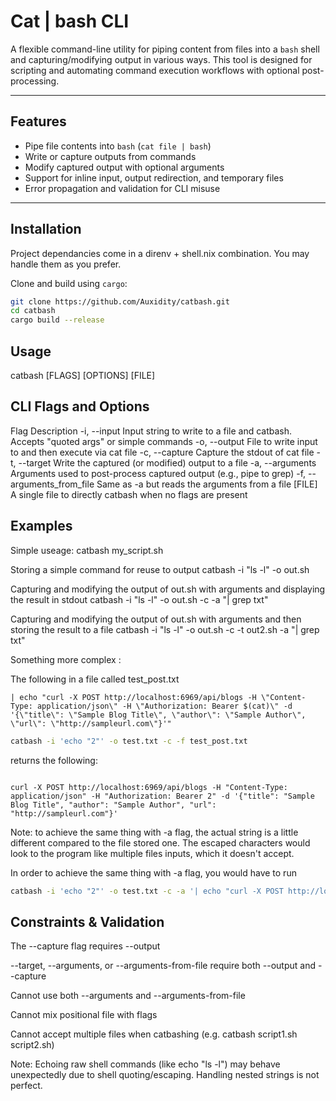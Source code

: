 # Cat | bash CLI

A flexible command-line utility for piping content from files into a `bash` shell and capturing/modifying output in various ways. This tool is designed for scripting and automating command execution workflows with optional post-processing.

---

## Features

- Pipe file contents into `bash` (`cat file | bash`)
- Write or capture outputs from commands
- Modify captured output with optional arguments
- Support for inline input, output redirection, and temporary files
- Error propagation and validation for CLI misuse

---

## Installation
Project dependancies come in a direnv + shell.nix combination. You may handle them as you prefer.

Clone and build using `cargo`:

```bash
git clone https://github.com/Auxidity/catbash.git
cd catbash
cargo build --release
```

## Usage
catbash [FLAGS] [OPTIONS] [FILE]

## CLI Flags and Options
Flag	                            Description
-i, --input <string>	            Input string to write to a file and catbash. Accepts "quoted args" or simple commands
-o, --output <file>	                File to write input to and then execute via cat file
-c, --capture	                    Capture the stdout of cat file
-t, --target <file>	                Write the captured (or modified) output to a file
-a, --arguments <string>            Arguments used to post-process captured output (e.g., pipe to grep)
-f, --arguments_from_file <file>	Same as -a but reads the arguments from a file
[FILE]	A single file to directly catbash when no flags are present

## Examples
Simple useage:
catbash my_script.sh 

Storing a simple command for reuse to output
catbash -i "ls -l" -o out.sh 

Capturing and modifying the output of out.sh with arguments and displaying the result in stdout
catbash -i "ls -l" -o out.sh -c -a "| grep txt"

Capturing and modifying the output of out.sh with arguments and then storing the result to a file
catbash -i "ls -l" -o out.sh -c -t out2.sh -a "| grep txt"

Something more complex :

The following in a file called test_post.txt

```
| echo "curl -X POST http://localhost:6969/api/blogs -H \"Content-Type: application/json\" -H \"Authorization: Bearer $(cat)\" -d '{\"title\": \"Sample Blog Title\", \"author\": \"Sample Author\", \"url\": \"http://sampleurl.com\"}'"
```

```bash
catbash -i 'echo "2"' -o test.txt -c -f test_post.txt 
```

returns the following: 

```

curl -X POST http://localhost:6969/api/blogs -H "Content-Type: application/json" -H "Authorization: Bearer 2" -d '{"title": "Sample Blog Title", "author": "Sample Author", "url": "http://sampleurl.com"}'
```

Note: to achieve the same thing with -a flag, the actual string is a little different compared to the file stored one. The escaped characters would look to the program like multiple files inputs, which it doesn't accept.

In order to achieve the same thing with -a flag, you would have to run

```bash
catbash -i 'echo "2"' -o test.txt -c -a '| echo "curl -X POST http://localhost:6969/api/blogs -H "Content-Type: application/json" -H "Authorization: Bearer $(cat)" -d '"'"'{ "title": "Sample Blog Title", "author": "Sample Author", "url": "http://sampleurl.com" }'"'"'"'
```



## Constraints & Validation

The --capture flag requires --output

--target, --arguments, or --arguments-from-file require both --output and --capture

Cannot use both --arguments and --arguments-from-file

Cannot mix positional file with flags

Cannot accept multiple files when catbashing (e.g. catbash script1.sh script2.sh)

Note: Echoing raw shell commands (like echo "ls -l") may behave unexpectedly due to shell quoting/escaping. Handling nested strings is not perfect.

